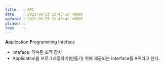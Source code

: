 ```yaml
---
title   : API 
date    : 2021-09-23 22:43:10 +0900
updated : 2021-09-23 22:49:42 +0900
aliases : 
tags    : 
---
```


**A**pplication **P**rogramming **I**nteface  
- Inteface: 약속된 조작 장치  
- Application을 프로그래밍하기(만들기) 위해 제공되는 Interface를 API라고 한다.  
